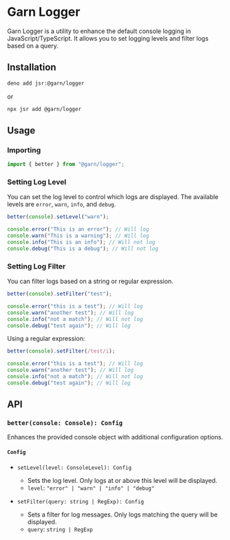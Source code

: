 # Garn Logger

Garn Logger is a utility to enhance the default console logging in
JavaScript/TypeScript. It allows you to set logging levels and filter logs based on a query.

## Installation

```sh
deno add jsr:@garn/logger
```

or

```sh
npx jsr add @garn/logger
```

## Usage

### Importing

```typescript
import { better } from "@garn/logger";
```

### Setting Log Level

You can set the log level to control which logs are displayed. The available
levels are `error`, `warn`, `info`, and `debug`.

```typescript
better(console).setLevel("warn");

console.error("This is an error"); // Will log
console.warn("This is a warning"); // Will log
console.info("This is an info"); // Will not log
console.debug("This is a debug"); // Will not log
```

### Setting Log Filter

You can filter logs based on a string or regular expression.

```typescript
better(console).setFilter("test");

console.error("this is a test"); // Will log
console.warn("another test"); // Will log
console.info("not a match"); // Will not log
console.debug("test again"); // Will log
```

Using a regular expression:

```typescript
better(console).setFilter(/test/i);

console.error("this is a test"); // Will log
console.warn("another test"); // Will log
console.info("not a match"); // Will not log
console.debug("test again"); // Will log
```

## API

### `better(console: Console): Config`

Enhances the provided console object with additional configuration options.

#### `Config`

- `setLevel(level: ConsoleLevel): Config`
  - Sets the log level. Only logs at or above this level will be displayed.
  - `level`: `"error" | "warn" | "info" | "debug"`

- `setFilter(query: string | RegExp): Config`
  - Sets a filter for log messages. Only logs matching the query will be
    displayed.
  - `query`: `string | RegExp`
